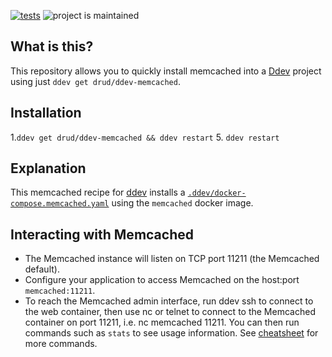 [![tests](https://github.com/drud/ddev-memcached/actions/workflows/tests.yml/badge.svg)](https://github.com/drud/ddev-memcached/actions/workflows/tests.yml) ![project is maintained](https://img.shields.io/maintenance/yes/2024.svg)

## What is this?

This repository allows you to quickly install memcached into a [Ddev](https://ddev.readthedocs.io) project using just `ddev get drud/ddev-memcached`.

## Installation

1.`ddev get drud/ddev-memcached && ddev restart`
5. `ddev restart`

## Explanation

This memcached recipe for [ddev](https://ddev.readthedocs.io) installs a [`.ddev/docker-compose.memcached.yaml`](docker-compose.memcached.yaml) using the `memcached` docker image.

## Interacting with Memcached

* The Memcached instance will listen on TCP port 11211 (the Memcached default).
* Configure your application to access Memcached on the host:port `memcached:11211`.
* To reach the Memcached admin interface, run ddev ssh to connect to the web container, then use nc or telnet to connect to the Memcached container on port 11211, i.e. nc memcached 11211. You can then run commands such as `stats` to see usage information. See [cheatsheet](https://lzone.de/cheat-sheet/memcached) for more commands.
